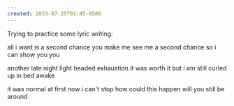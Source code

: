 ```yaml
---
created: 2023-07-25T01:45-0500
---
```


Trying to practice some lyric writing:

all i want is a second chance
you make me see me
a second chance
so i can show you you

another late night
light headed exhaustion
it was worth it
but i am still curled up in bed awake

it was normal at first
now i can't stop
how could this happen
will you still be around
